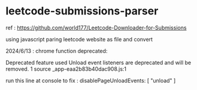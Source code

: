 # leetcode-submissions-parser

ref : https://github.com/world177/Leetcode-Downloader-for-Submissions

using javascript paring leetcode website as file and convert

2024/6/13 : chrome function deprecated:

Deprecated feature used
Unload event listeners are deprecated and will be removed.
1 source
_app-eaa2b83b40dac908.js:1

run this line at console to fix  : disablePageUnloadEvents: [ "unload" ]


